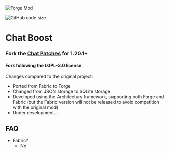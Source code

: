 ![Forge Mod](https://img.shields.io/badge/modloader-forge&neoforge-eeeeee)

![GitHub code size](https://img.shields.io/github/languages/code-size/Tki-sor/ChatBoost)


# Chat Boost
### Fork the [Chat Patches](https://github.com/mrbuilder1961/ChatPatches) for 1.20.1+
#### Fork following the LGPL-3.0 license

Changes compared to the original project:
- Ported from Fabric to Forge
- Changed from JSON storage to SQLite storage
- Developed using the Architectury framework, supporting both Forge and Fabric (but the Fabric version will not be released to avoid competition with the original mod)
- Under development...

## FAQ

- Fabric?
  - No